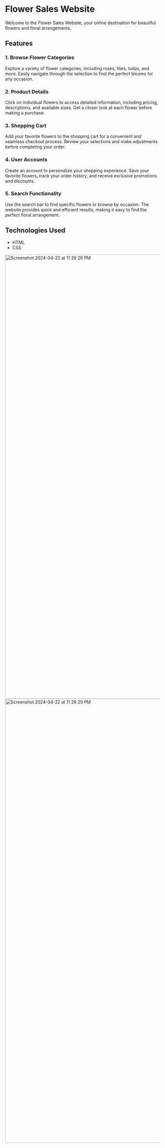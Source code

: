 # Flower Sales Website

Welcome to the Flower Sales Website, your online destination for beautiful flowers and floral arrangements.

## Features

### 1. Browse Flower Categories

Explore a variety of flower categories, including roses, lilies, tulips, and more. Easily navigate through the selection to find the perfect blooms for any occasion.

### 2. Product Details

Click on individual flowers to access detailed information, including pricing, descriptions, and available sizes. Get a closer look at each flower before making a purchase.

### 3. Shopping Cart

Add your favorite flowers to the shopping cart for a convenient and seamless checkout process. Review your selections and make adjustments before completing your order.

### 4. User Accounts

Create an account to personalize your shopping experience. Save your favorite flowers, track your order history, and receive exclusive promotions and discounts.

### 5. Search Functionality

Use the search bar to find specific flowers or browse by occasion. The website provides quick and efficient results, making it easy to find the perfect floral arrangement.

## Technologies Used

- HTML
- CSS

<img width="1440" alt="Screenshot 2024-04-22 at 11 26 26 PM" src="https://github.com/LakshmiHadi/web-page/assets/149565944/87434fc9-ff84-4b94-af3c-8c80d14d0183">
<img width="1440" alt="Screenshot 2024-04-22 at 11 26 20 PM" src="https://github.com/LakshmiHadi/web-page/assets/149565944/d697f143-0131-48af-be98-81f6001e8128">

